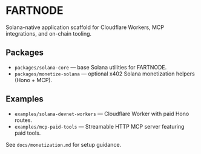# FARTNODE

Solana-native application scaffold for Cloudflare Workers, MCP integrations, and on-chain tooling.

## Packages

- `packages/solana-core` — base Solana utilities for FARTNODE.
- `packages/monetize-solana` — optional x402 Solana monetization helpers (Hono + MCP).

## Examples

- `examples/solana-devnet-workers` — Cloudflare Worker with paid Hono routes.
- `examples/mcp-paid-tools` — Streamable HTTP MCP server featuring paid tools.

See `docs/monetization.md` for setup guidance.
